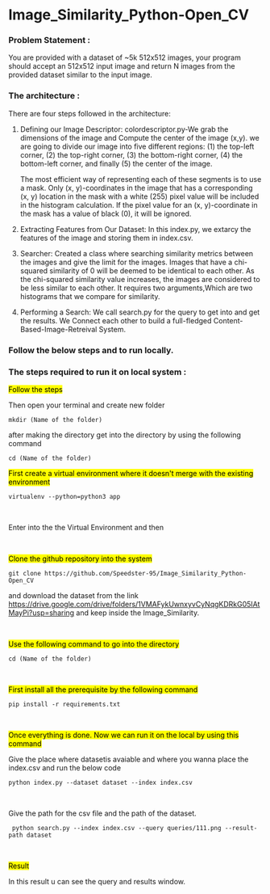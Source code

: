 # Image_Similarity_Python-Open_CV

### Problem Statement : 
You are provided with a dataset of ~5k 512x512 images, your program should accept an 512x512 input image and return N images from the provided dataset similar to the input image.

### The architecture  :
There are four steps followed in the architecture:

1. Defining our Image Descriptor:
  colordescriptor.py-We grab the dimensions of the image and Compute the center of the image (x,y).
  we are going to divide our image into five different regions: 
  (1) the top-left corner, 
  (2) the top-right corner, 
  (3) the bottom-right corner, 
  (4) the bottom-left corner, and finally 
  (5) the center of the image.
  
   The most efficient way of representing each of these segments is to use a mask. Only (x, y)-coordinates in the image that has a corresponding (x, y) location in
   the mask with a white (255) pixel value will be included in the histogram calculation. If the pixel value for an (x, y)-coordinate in the mask has a value of
   black (0), it will be ignored.
2. Extracting Features from Our Dataset:
  In this index.py, we extarcy the features of the image and storing them in index.csv.
3. Searcher:
  Created a class where searching similarity metrics between the images and give the limit for the images.
  Images that have a chi-squared similarity of 0 will be deemed to be identical to each other. As the chi-squared similarity value increases, the images are
  considered to be less similar to each other.
  It requires two arguments,Which are two histograms that we compare for similarity.
4. Performing a Search:
  We call search.py for the query to get into and get the results.
  We Connect each other to build a full-fledged Content-Based-Image-Retreival System. 

  
### Follow the below steps and to run locally.

### The steps required to run it on local system :

<mark>Follow the steps</mark>
  <p>Then open your terminal and create new folder<br>
  
  ```mkdir (Name of the folder)```<br>
  
  after making the directory get into the directory by using the following command<br>
  
  ```cd (Name of the folder)```
  </p>
  

<p>
  <mark>First create a virtual environment where it doesn't merge with the existing environment</mark>
<p>
  
  ```virtualenv --python=python3 app```

</p><br>

<p>Enter into the the Virtual Environment and then</p><br>

<mark>Clone the github repository into the system</mark><br>
  <p>
    
   ```git clone https://github.com/Speedster-95/Image_Similarity_Python-Open_CV```<br>
   
   and download the dataset from the link https://drive.google.com/drive/folders/1VMAFykUwnxyvCyNqgKDRkG05IAtMayPi?usp=sharing and keep inside the Image_Similarity.
    
</p><br>

<mark>Use the following command to go into the directory </mark>
<p>
  
  ```cd (Name of the folder)```
  
 </p><br>
 
<mark> First install all the prerequisite by the following command</mark>
<p>
  
  ```pip install -r requirements.txt```

</p><br>

<mark> Once everything is done. Now we can run it on the local by using this command</mark>
<p>Give the place where datasetis avaiable and where you wanna place the index.csv and run the below code</p>
<p>
  
  ```python index.py --dataset dataset --index index.csv```
  
</p><br> 
<p>Give the path for the csv file and the path of the dataset.</p>
<p>
  
  ``` python search.py --index index.csv --query queries/111.png --result-path dataset```
  
</p><br>  

<mark>Result</mark>
<p>In this result u can see the query and results window.</p>
